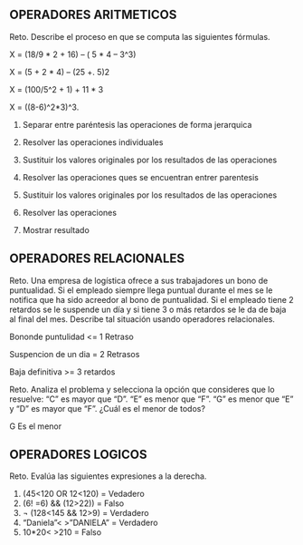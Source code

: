 ## OPERADORES ARITMETICOS
Reto. Describe el proceso en que se computa las siguientes fórmulas.

X = (18/9 * 2 + 16) – ( 5 * 4 – 3^3)

X = (5 + 2 * 4) – (25 +. 5)2

X = (100/5^2 + 1) + 11 * 3

X = ((8-6)^2*3)^3.

1. Separar entre paréntesis las operaciones de forma jerarquica

2. Resolver las operaciones individuales

3. Sustituir los valores originales por los resultados de las operaciones

4. Resolver las operaciones ques se encuentran entrer parentesis

5. Sustituir los valores originales por los resultados de las operaciones

6. Resolver las operaciones

7. Mostrar resultado

## OPERADORES RELACIONALES
Reto. Una empresa de logística ofrece a sus trabajadores un bono de
puntualidad. Si el empleado siempre llega puntual durante el mes se le
notifica que ha sido acreedor al bono de puntualidad. Si el empleado tiene
2 retardos se le suspende un día y si tiene 3 o más retardos se le da de
baja al final del mes. Describe tal situación usando operadores
relacionales.

Bononde puntulidad <= 1 Retraso

Suspencion de un dia = 2 Retrasos

Baja definitiva >= 3 retardos

Reto. Analiza el problema y selecciona la opción que consideres que lo
resuelve:
“C” es mayor que “D”. “E” es menor que “F”. “G” es menor que “E” y “D” es
mayor que “F”. ¿Cuál es el menor de todos?

G Es el menor

## OPERADORES LOGICOS
Reto. Evalúa las siguientes expresiones a la derecha.
1) (45<120 OR 12<120) = Vedadero
2) (6! =6) && (12>22)) = Falso
3) ¬ (128<145 && 12>9) = Verdadero
4) “Daniela”< >”DANIELA” = Verdadero
5) 10*20< >210 = Falso
